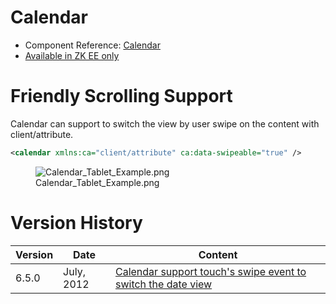 # Calendar

- Component Reference:
  [Calendar](ZK_Component_Reference/Input/Calendar)
- [Available in ZK EE only](http://www.zkoss.org/product/edition.dsp)

# Friendly Scrolling Support

Calendar can support to switch the view by user swipe on the content
with client/attribute.

``` xml
<calendar xmlns:ca="client/attribute" ca:data-swipeable="true" />
```

<figure>
<img src="Calendar_Tablet_Example.png"
title="Calendar_Tablet_Example.png" />
<figcaption>Calendar_Tablet_Example.png</figcaption>
</figure>

# Version History

| Version | Date       | Content                                                                                                 |
|---------|------------|---------------------------------------------------------------------------------------------------------|
| 6.5.0   | July, 2012 | [Calendar support touch's swipe event to switch the date view](http://tracker.zkoss.org/browse/ZK-1246) |
